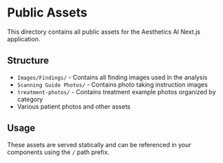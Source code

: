 # Public Assets

This directory contains all public assets for the Aesthetics AI Next.js application.

## Structure

- `Images/Findings/` - Contains all finding images used in the analysis
- `Scanning Guide Photos/` - Contains photo taking instruction images
- `treatment-photos/` - Contains treatment example photos organized by category
- Various patient photos and other assets

## Usage

These assets are served statically and can be referenced in your components using the `/` path prefix.
